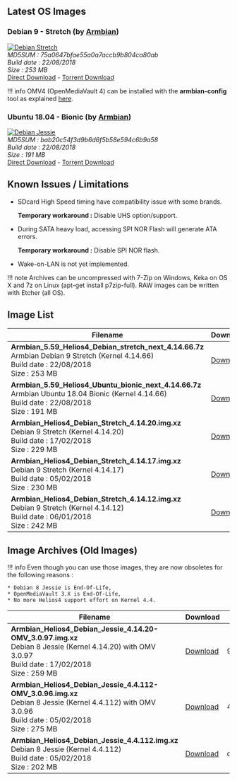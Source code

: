 ## Latest OS Images

### Debian 9 - Stretch (by [Armbian](https://www.armbian.com/helios4/))

[![Debian Stretch](/img/os/debian2.png)](https://dl.armbian.com/helios4/archive/Armbian_5.59_Helios4_Debian_stretch_next_4.14.66.7z)<br>
*MD5SUM : 75a0647bfae55a0a7accb9b804ca80ab<br>
Build date : 22/08/2018<br>
Size : 253 MB<br>*
[Direct Download](https://dl.armbian.com/helios4/archive/Armbian_5.59_Helios4_Debian_stretch_next_4.14.66.7z) - [Torrent Download](https://dl.armbian.com/torrent/Armbian_5.59_Helios4_Debian_stretch_next_4.14.66.7z.torrent)

!!! info
    OMV4 (OpenMediaVault 4) can be installed with the **armbian-config** tool as explained [here](/omv/#install-openmediavault).

### Ubuntu 18.04 - Bionic (by [Armbian](https://www.armbian.com/helios4/))

[![Debian Jessie](/img/os/ubuntu.png)](https://dl.armbian.com/helios4/archive/Armbian_5.59_Helios4_Ubuntu_bionic_next_4.14.66.7z)<br>
*MD5SUM : bab20c54f3d9b6d6f5b58e594c6b9a58<br>
Build date : 22/08/2018<br>
Size : 191 MB<br>*
[Direct Download](https://dl.armbian.com/helios4/archive/Armbian_5.59_Helios4_Ubuntu_bionic_next_4.14.66.7z) - [Torrent Download](https://dl.armbian.com/torrent/Armbian_5.59_Helios4_Ubuntu_bionic_next_4.14.66.7z.torrent)


## Known Issues / Limitations

- SDcard High Speed timing have compatibility issue with some brands.

    **Temporary workaround :** Disable UHS option/support.

- During SATA heavy load, accessing SPI NOR Flash will generate ATA errors.

    **Temporary workaround :** Disable SPI NOR flash.

- Wake-on-LAN is not yet implemented.

!!! note
    Archives can be uncompressed with 7-Zip on Windows, Keka on OS X and 7z on Linux (apt-get install p7zip-full). RAW images can be written with Etcher (all OS).

## Image List

Filename | Download | MD5
---------|----------|----
**Armbian_5.59_Helios4_Debian_stretch_next_4.14.66.7z**<br>Armbian Debian 9 Stretch (Kernel 4.14.66)<br>Build date : 22/08/2018<br>Size : 253 MB|[Download](https://dl.armbian.com/helios4/archive/Armbian_5.59_Helios4_Debian_stretch_next_4.14.66.7z)|75a0647bfae55a0a7accb9b804ca80ab
**Armbian_5.59_Helios4_Ubuntu_bionic_next_4.14.66.7z**<br>Armbian Ubuntu 18.04 Bionic (Kernel 4.14.66)<br>Build date : 22/08/2018<br>Size : 191 MB|[Download](https://dl.armbian.com/helios4/archive/Armbian_5.59_Helios4_Ubuntu_bionic_next_4.14.66.7z)|bab20c54f3d9b6d6f5b58e594c6b9a58
**Armbian_Helios4_Debian_Stretch_4.14.20.img.xz**<br>Debian 9 Stretch (Kernel 4.14.20)<br>Build date : 17/02/2018<br>Size : 229 MB|[Download](https://cdn.kobol.io/files/Armbian_Helios4_Debian_Stretch_4.14.20.img.xz)|fc98aac0c0f1617061bd6f5112896838
**Armbian_Helios4_Debian_Stretch_4.14.17.img.xz**<br>Debian 9 Stretch (Kernel 4.14.17)<br>Build date : 05/02/2018<br>Size : 230 MB|[Download](https://cdn.kobol.io/files/Armbian_Helios4_Debian_Stretch_4.14.17.img.xz)|89ab81d74300ef346498066bcc742b0a
**Armbian_Helios4_Debian_Stretch_4.14.12.img.xz**<br>Debian 9 Stretch (Kernel 4.14.12)<br>Build date : 06/01/2018<br>Size : 242 MB|[Download](https://cdn.kobol.io/files/Armbian_Helios4_Debian_Stretch_4.14.12.img.xz)|a97fef50ecb1c14a6013695f3b2a51b6

## Image Archives (Old Images)

!!! info
    Even though you can use those images, they are now obsoletes for the following reasons :

    * Debian 8 Jessie is End-Of-Life,
    * OpenMediaVault 3.X is End-Of-Life,
    * No more Helios4 support effort on Kernel 4.4.

Filename | Download | MD5
---------|----------|----
**Armbian_Helios4_Debian_Jessie_4.14.20-OMV_3.0.97.img.xz**<br>Debian 8 Jessie (Kernel 4.14.20) with OMV 3.0.97<br>Build date : 17/02/2018<br>Size : 259 MB|[Download](https://cdn.kobol.io/files/Armbian_Helios4_Debian_Jessie_4.14.20-OMV_3.0.97.img.xz)|963af770df27c351a84622bcfc90617a
**Armbian_Helios4_Debian_Jessie_4.4.112-OMV_3.0.96.img.xz**<br>Debian 8 Jessie (Kernel 4.4.112) with OMV 3.0.96<br>Build date : 05/02/2018<br>Size : 275 MB|[Download](https://cdn.kobol.io/files/Armbian_Helios4_Debian_Jessie_4.4.112-OMV_3.0.96.img.xz)|45425c2a16f8f3014275046b22010f82
**Armbian_Helios4_Debian_Jessie_4.4.112.img.xz**<br>Debian 8 Jessie (Kernel 4.4.112)<br>Build date : 05/02/2018<br>Size : 202 MB|[Download](https://cdn.kobol.io/files/Armbian_Helios4_Debian_Jessie_4.4.112.img.xz)|dd6f5ea6e9ac80e4f379d619b71ef1e8
